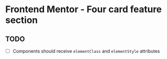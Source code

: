 # Frontend Mentor - Four card feature section

## TODO

- [ ] Components should receive `elementClass` and `elementStyle` attributes
